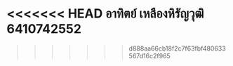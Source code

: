 <<<<<<< HEAD
อาทิตย์ เหลืองหิรัญวุฒิ 6410742552
=======
>>>>>>> d888aa66cb18f2c7f63fbf480633567d16c2f965
